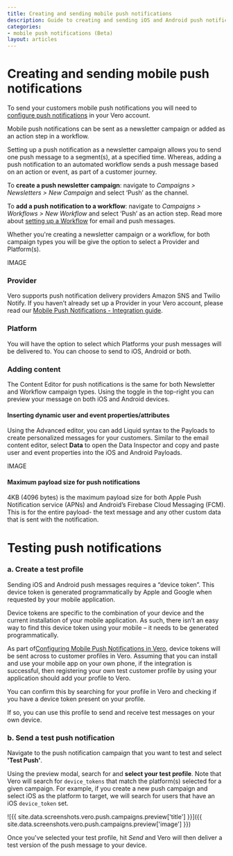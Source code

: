```yaml
---
title: Creating and sending mobile push notifications
description: Guide to creating and sending iOS and Android push notifications
categories:
- mobile push notifications (Beta)
layout: articles
---
```


# Creating and sending mobile push notifications

To send your customers mobile push notifications you will need to [configure push notifications]({{site.data.links.articles.push_integration}}) in your Vero account.

Mobile push notifications can be sent as a newsletter campaign or added as an action step in a workflow.

Setting up a push notification as a newsletter campaign allows you to send one push message to a segment(s), at a specified time. Whereas, adding a push notification to an automated workflow sends a push message based on an action or event, as part of a customer journey.

To **create a push newsletter campaign**: navigate to _Campaigns > Newsletters > New Campaign_ and select ‘Push’ as the channel. 

To **add a push notification to a workflow**: navigate to _Campaigns > Workflows > New Workflow_ and select ‘Push’ as an action step. Read more about [setting up a Workflow]({{site.data.links.workflows.create_new_workflow}}) for email and push messages.

Whether you're creating a newsletter campaign or a workflow, for both campaign types you will be give the option to select a Provider and Platform(s).

IMAGE


### Provider
Vero supports push notification delivery providers Amazon SNS and Twilio Notify. If you haven’t already set up a Provider in your Vero account, please read our [Mobile Push Notifications - Integration guide]({{site.data.links.articles.push_integration}}).

### Platform
You will have the option to select which Platforms your push messages will be delivered to. You can choose to send to iOS, Android or both.

### Adding content
The Content Editor for push notifications is the same for both Newsletter and Workflow campaign types. Using the toggle in the top-right you can preview your message on both iOS and Android devices.

#### Inserting dynamic user and event properties/attributes

Using the Advanced editor, you can add Liquid syntax to the Payloads to create personalized messages for your customers. Similar to the email content editor, select **Data** to open the Data Inspector and copy and paste user and event properties into the iOS and Android Payloads.

IMAGE

#### Maximum payload size for push notifications

4KB (4096 bytes) is the maximum payload size for both Apple Push Notification service (APNs) and Android’s Firebase Cloud Messaging (FCM). This is for the entire payload- the text message and any other custom data that is sent with the notification.

# Testing push notifications

### a. Create a test profile

Sending iOS and Android push messages requires a “device token”. This device token is generated programmatically by Apple and Google when requested by your mobile application. 

Device tokens are specific to the combination of your device and the current installation of your mobile application. As such, there isn’t an easy way to find this device token using your mobile – it needs to be generated programmatically.

As part of[Configuring Mobile Push Notifications in Vero]({{site.data.links.articles.push_integration}}), device tokens will be sent across to customer profiles in Vero. Assuming that you can install and use your mobile app on your own phone, if the integration is successful, then registering your own test customer profile by using your application should add your profile to Vero.

You can confirm this by searching for your profile in Vero and checking if you have a device token present on your profile.

If so, you can use this profile to send and receive test messages on your own device.

### b. Send a test push notification

Navigate to the push notification campaign that you want to test and select **'Test Push'**. 

Using the preview modal, search for and **select your test profile**. Note that Vero will search for `device_tokens` that match the platform(s) selected for a given campaign. For example, if you create a new push campaign and select iOS as the platform to target, we will search for users that have an iOS `device_token` set. 

![{{ site.data.screenshots.vero.push.campaigns.preview['title'] }}]({{ site.data.screenshots.vero.push.campaigns.preview['image'] }})

Once you've selected your test profile, hit _Send_ and Vero will then deliver a test version of the push message to your device.

